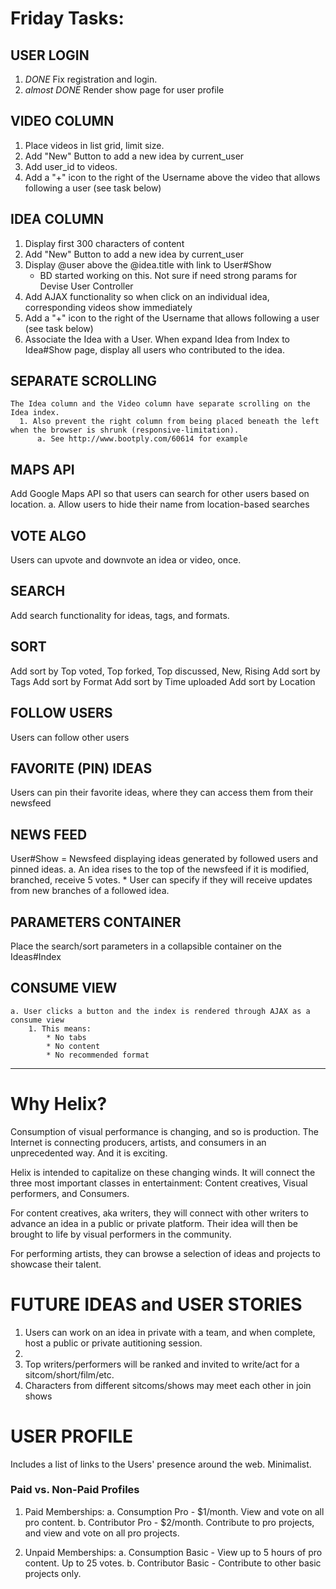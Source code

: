 # Friday Tasks:

## USER LOGIN
  1. *DONE* Fix registration and login.
  2. *almost DONE* Render show page for user profile

## VIDEO COLUMN
  1. Place videos in list grid, limit size.
  2. Add "New" Button to add a new idea by current_user
  3. Add user_id to videos.
  4. Add a "+" icon to the right of the Username above the video that allows following a user (see task below)


## IDEA COLUMN
  1. Display first 300 characters of content
  2. Add "New" Button to add a new idea by current_user
  3. Display @user above the @idea.title with link to User#Show
      - BD started working on this. Not sure if need strong params for Devise User Controller
  4. Add AJAX functionality so when click on an individual idea, corresponding videos show immediately
  5. Add a "+" icon to the right of the Username that allows following a user (see task below)
  6. Associate the Idea with a User. When expand Idea from Index to Idea#Show page, display all users who contributed to the idea.

## SEPARATE SCROLLING
    The Idea column and the Video column have separate scrolling on the Idea index.
      1. Also prevent the right column from being placed beneath the left when the browser is shrunk (responsive-limitation).
          a. See http://www.bootply.com/60614 for example

## MAPS API
  Add Google Maps API so that users can search for other users based on location.
    a. Allow users to hide their name from location-based searches

## VOTE ALGO
  Users can upvote and downvote an idea or video, once.

## SEARCH
  Add search functionality for ideas, tags, and formats.

## SORT
  Add sort by Top voted, Top forked, Top discussed, New, Rising
  Add sort by Tags
  Add sort by Format
  Add sort by Time uploaded
  Add sort by Location

## FOLLOW USERS
  Users can follow other users

## FAVORITE (PIN) IDEAS
  Users can pin their favorite ideas, where they can access them from their newsfeed

## NEWS FEED
  User#Show = Newsfeed displaying ideas generated by followed users and pinned ideas.
    a. An idea rises to the top of the newsfeed if it is modified, branched, receive 5 votes.
        * User can specify if they will receive updates from new branches of a followed idea.

## PARAMETERS CONTAINER
  Place the search/sort parameters in a collapsible container on the Ideas#Index

## CONSUME VIEW
    a. User clicks a button and the index is rendered through AJAX as a consume view
        1. This means:
            * No tabs
            * No content
            * No recommended format

***

# Why Helix?

Consumption of visual performance is changing, and so is production. The Internet is connecting producers, artists, and consumers in an unprecedented way. And it is exciting.

Helix is intended to capitalize on these changing winds. It will connect the three most important classes in entertainment: Content creatives, Visual performers, and Consumers.

For content creatives, aka writers, they will connect with other writers to advance an idea in a public or private platform. Their idea will then be brought to life by visual performers in the community.

For performing artists, they can browse a selection of ideas and projects to showcase their talent.


# FUTURE IDEAS and USER STORIES

1. Users can work on an idea in private with a team, and when complete, host a public or private autitioning session.
2.
3. Top writers/performers will be ranked and invited to write/act for a sitcom/short/film/etc.
4. Characters from different sitcoms/shows may meet each other in join shows

# USER PROFILE

Includes a list of links to the Users' presence around the web. Minimalist.

### Paid vs. Non-Paid Profiles

1. Paid Memberships:
    a. Consumption Pro - $1/month. View and vote on all pro content.
    b. Contributor Pro - $2/month. Contribute to pro projects, and view and vote on all pro projects.

2. Unpaid Memberships:
    a. Consumption Basic - View up to 5 hours of pro content. Up to 25 votes.
    b. Contributor Basic - Contribute to other basic projects only.



